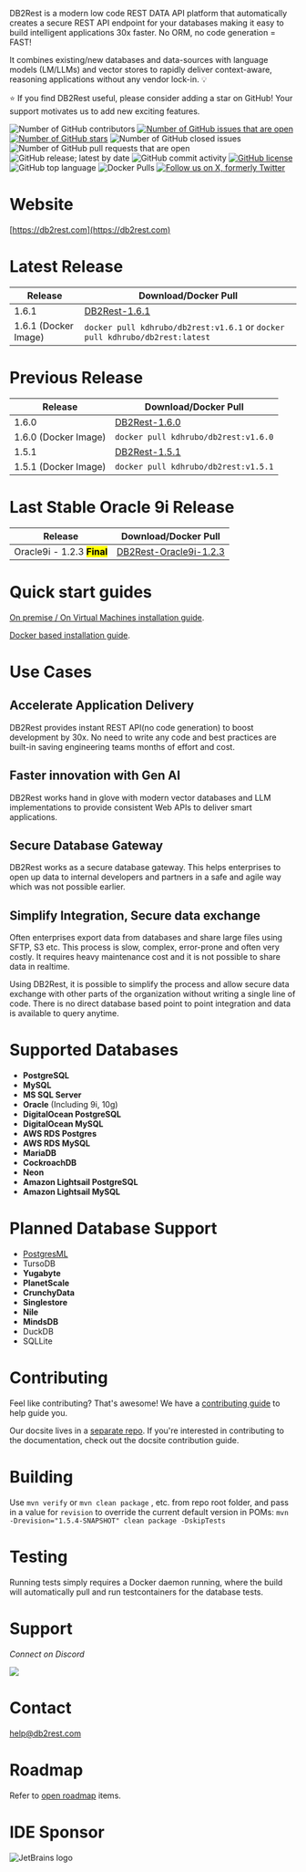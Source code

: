 DB2Rest is a modern low code REST DATA API platform that automatically creates a secure REST API endpoint
for your databases making it easy to build intelligent applications 30x faster.  No ORM, no code generation = FAST!
 
It combines existing/new databases and data-sources with language models (LM/LLMs) and vector stores to rapidly 
deliver context-aware, reasoning applications without any vendor lock-in. :bulb:

:star: If you find DB2Rest useful, please consider adding a star on GitHub! Your support motivates us to add new exciting features.


![Number of GitHub contributors](https://img.shields.io/github/contributors/kdhrubo/db2rest)
[![Number of GitHub issues that are open](https://img.shields.io/github/issues/kdhrubo/db2rest)](https://github.com/kdhrubo/db2rest/issues)
[![Number of GitHub stars](https://img.shields.io/github/stars/kdhrubo/db2rest)](https://github.com/kdhrubo/db2rest/stargazers)
![Number of GitHub closed issues](https://img.shields.io/github/issues-closed/kdhrubo/db2rest)
![Number of GitHub pull requests that are open](https://img.shields.io/github/issues-pr-raw/kdhrubo/db2rest)
![GitHub release; latest by date](https://img.shields.io/github/v/release/kdhrubo/db2rest)
![GitHub commit activity](https://img.shields.io/github/commit-activity/m/kdhrubo/db2rest)
[![GitHub license](https://img.shields.io/github/license/kdhrubo/db2rest)](https://github.com/kdhrubo/db2rest)
![GitHub top language](https://img.shields.io/github/languages/top/kdhrubo/db2rest)
![Docker Pulls](https://img.shields.io/docker/pulls/kdhrubo/db2rest)
[![Follow us on X, formerly Twitter](https://img.shields.io/twitter/follow/db2rest?style=social)](https://twitter.com/db2rest)

# Website

[https://db2rest.com](https://db2rest.com)

# Latest Release

| Release              | Download/Docker Pull                                                             |
|----------------------|----------------------------------------------------------------------------------|
| 1.6.1                | [DB2Rest-1.6.1](https://download.db2rest.com/db2rest-1.6.1.jar)                  |
| 1.6.1 (Docker Image) | ` docker pull kdhrubo/db2rest:v1.6.1 ` or ` docker pull kdhrubo/db2rest:latest ` |


# Previous Release

| Release              | Download/Docker Pull                                            |
|----------------------|-----------------------------------------------------------------|
| 1.6.0                | [DB2Rest-1.6.0](https://download.db2rest.com/db2rest-1.6.0.jar) |
| 1.6.0 (Docker Image) | ` docker pull kdhrubo/db2rest:v1.6.0 `                          |
| 1.5.1                | [DB2Rest-1.5.1](https://download.db2rest.com/db2rest-1.5.1.jar) |
| 1.5.1 (Docker Image) | ` docker pull kdhrubo/db2rest:v1.5.1 `                          |

# Last Stable Oracle 9i Release

| Release                                    | Download/Docker Pull                                                              |
|--------------------------------------------|-----------------------------------------------------------------------------------|
| Oracle9i - 1.2.3 <b><mark>Final</mark></b> | [DB2Rest-Oracle9i-1.2.3](https://download.db2rest.com/db2rest-oracle9i-1.2.3.jar) |

# Quick start guides

[On premise / On Virtual Machines installation guide](https://db2rest.com/docs/intro).

[Docker based installation guide](https://db2rest.com/docs/run-db2rest-on-docker).


# Use Cases 

## Accelerate Application Delivery

DB2Rest provides instant REST API(no code generation) to boost development by 30x. No need to write any code and best practices are built-in saving engineering teams
months of effort and cost. 

## Faster innovation with Gen AI

DB2Rest works hand in glove with modern vector databases and LLM implementations to provide consistent Web APIs to deliver smart applications.

## Secure Database Gateway

DB2Rest works as a secure database gateway. This helps enterprises to open up data to internal developers and partners in a safe and agile way which was not possible earlier.

## Simplify Integration, Secure data exchange

Often enterprises export data from databases and share large files using SFTP, S3 etc. This process is slow, complex, error-prone and often very costly.
It requires heavy maintenance cost and it is not possible to share data in realtime. 

Using DB2Rest, it is possible to simplify the process and allow secure data exchange with other parts of the organization without 
writing a single line of code. There is no direct database based point to point integration and data is available to query anytime. 


# Supported Databases

- **PostgreSQL** 
- **MySQL**
- **MS SQL Server**
- **Oracle**  (Including 9i, 10g)
- **DigitalOcean PostgreSQL** 
- **DigitalOcean MySQL** 
- **AWS RDS Postgres** 
- **AWS RDS MySQL**
- **MariaDB**  
- **CockroachDB**
- **Neon**
- **Amazon Lightsail PostgreSQL**
- **Amazon Lightsail MySQL**

# Planned Database Support

- [PostgresML](https://postgresml.org/)
- TursoDB
- **Yugabyte**
- **PlanetScale**
- **CrunchyData**
- **Singlestore**
- **Nile** 
- **MindsDB**
- DuckDB
- SQLLite


# Contributing
Feel like contributing? That's awesome! We have a [contributing guide](https://github.com/9tigerio/db2rest/blob/master/CONTRIBUTING.md) to help guide you.

Our docsite lives in a [separate repo](https://github.com/9tigerio/db2rest-web). If you're interested in contributing to the documentation, check out the docsite contribution guide.

# Building
Use `mvn verify` or `mvn clean package` , etc. from repo root folder, and pass in a value for `revision` to override the current default version in POMs:
`mvn -Drevision="1.5.4-SNAPSHOT" clean package -DskipTests`

# Testing
Running tests simply requires a Docker daemon running, where the build will automatically pull and run testcontainers for the database tests.


# Support

*Connect on Discord*

[![](https://dcbadge.vercel.app/api/server/kqeDatPGwU?theme=discord)](https://discord.gg/kqeDatPGwU)

# Contact

<help@db2rest.com>


# Roadmap

Refer to [open roadmap](https://db2rest.com/roadmap/) items.

# IDE Sponsor

![JetBrains logo](https://resources.jetbrains.com/storage/products/company/brand/logos/jetbrains.svg)


